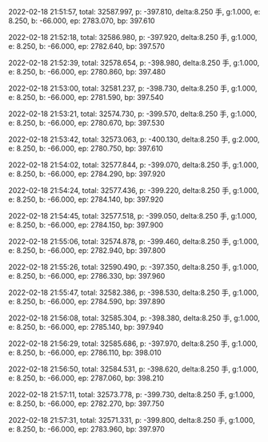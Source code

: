 2022-02-18 21:51:57, total: 32587.997, p: -397.810, delta:8.250 手, g:1.000, e: 8.250, b: -66.000, ep: 2783.070, bp: 397.610

2022-02-18 21:52:18, total: 32586.980, p: -397.920, delta:8.250 手, g:1.000, e: 8.250, b: -66.000, ep: 2782.640, bp: 397.570

2022-02-18 21:52:39, total: 32578.654, p: -398.980, delta:8.250 手, g:1.000, e: 8.250, b: -66.000, ep: 2780.860, bp: 397.480

2022-02-18 21:53:00, total: 32581.237, p: -398.730, delta:8.250 手, g:1.000, e: 8.250, b: -66.000, ep: 2781.590, bp: 397.540

2022-02-18 21:53:21, total: 32574.730, p: -399.570, delta:8.250 手, g:1.000, e: 8.250, b: -66.000, ep: 2780.670, bp: 397.530

2022-02-18 21:53:42, total: 32573.063, p: -400.130, delta:8.250 手, g:2.000, e: 8.250, b: -66.000, ep: 2780.750, bp: 397.610

2022-02-18 21:54:02, total: 32577.844, p: -399.070, delta:8.250 手, g:1.000, e: 8.250, b: -66.000, ep: 2784.290, bp: 397.920

2022-02-18 21:54:24, total: 32577.436, p: -399.220, delta:8.250 手, g:1.000, e: 8.250, b: -66.000, ep: 2784.140, bp: 397.920

2022-02-18 21:54:45, total: 32577.518, p: -399.050, delta:8.250 手, g:1.000, e: 8.250, b: -66.000, ep: 2784.150, bp: 397.900

2022-02-18 21:55:06, total: 32574.878, p: -399.460, delta:8.250 手, g:1.000, e: 8.250, b: -66.000, ep: 2782.940, bp: 397.800

2022-02-18 21:55:26, total: 32590.490, p: -397.350, delta:8.250 手, g:1.000, e: 8.250, b: -66.000, ep: 2786.330, bp: 397.960

2022-02-18 21:55:47, total: 32582.386, p: -398.530, delta:8.250 手, g:1.000, e: 8.250, b: -66.000, ep: 2784.590, bp: 397.890

2022-02-18 21:56:08, total: 32585.304, p: -398.380, delta:8.250 手, g:1.000, e: 8.250, b: -66.000, ep: 2785.140, bp: 397.940

2022-02-18 21:56:29, total: 32585.686, p: -397.970, delta:8.250 手, g:1.000, e: 8.250, b: -66.000, ep: 2786.110, bp: 398.010

2022-02-18 21:56:50, total: 32584.531, p: -398.620, delta:8.250 手, g:1.000, e: 8.250, b: -66.000, ep: 2787.060, bp: 398.210

2022-02-18 21:57:11, total: 32573.778, p: -399.730, delta:8.250 手, g:1.000, e: 8.250, b: -66.000, ep: 2782.270, bp: 397.750

2022-02-18 21:57:31, total: 32571.331, p: -399.800, delta:8.250 手, g:1.000, e: 8.250, b: -66.000, ep: 2783.960, bp: 397.970
